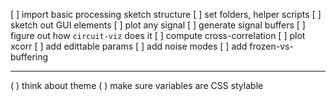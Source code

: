 [ ] import basic processing sketch structure
	[ ] set folders, helper scripts
[ ] sketch out GUI elements
[ ] plot any signal 
[ ] generate signal buffers
	[ ] figure out how `circuit-viz` does it
[ ] compute cross-correlation
[ ] plot xcorr
[ ] add edittable params
[ ] add noise modes 
[ ] add frozen-vs-buffering


---

( ) think about theme 
	( ) make sure variables are CSS stylable
 

